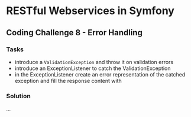 # RESTful Webservices in Symfony

## Coding Challenge 8 - Error Handling

### Tasks

- introduce a `ValidationException` and throw it on validation errors
- introduce an ExceptionListener to catch the ValidationException
- in the ExceptionListener create an error representation of the catched exception
  and fill the response content with

### Solution

...